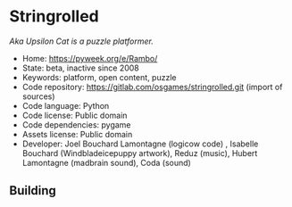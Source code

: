 # Stringrolled

_Aka Upsilon Cat is a puzzle platformer._

- Home: https://pyweek.org/e/Rambo/
- State: beta, inactive since 2008
- Keywords: platform, open content, puzzle
- Code repository: https://gitlab.com/osgames/stringrolled.git (import of sources)
- Code language: Python
- Code license: Public domain
- Code dependencies: pygame
- Assets license: Public domain
- Developer: Joel Bouchard Lamontagne (logicow code) , Isabelle Bouchard (Windbladeicepuppy artwork), Reduz (music), Hubert Lamontagne (madbrain sound), Coda (sound)

## Building
